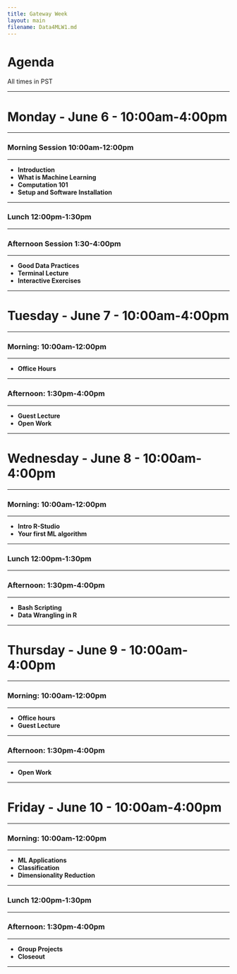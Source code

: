 ```yaml
---
title: Gateway Week
layout: main
filename: Data4MLW1.md
--- 
```


# Agenda

All times in PST

***
# **Monday** - June 6 - 10:00am-4:00pm

***

### **Morning Session** 10:00am-12:00pm 

***

* **Introduction**
* **What is Machine Learning**  
* **Computation 101**
* **Setup and Software Installation** 

***

### Lunch 12:00pm-1:30pm

***

### Afternoon  Session 1:30-4:00pm

***

* **Good Data Practices**
* **Terminal Lecture** 
* **Interactive Exercises**

***

# Tuesday - June 7 - 10:00am-4:00pm

***

### **Morning**: 10:00am-12:00pm 
 
***
* **Office Hours**

***

### **Afternoon**: 1:30pm-4:00pm

***

* **Guest Lecture**
* **Open Work**

***

# Wednesday - June 8 -  10:00am-4:00pm

***

### **Morning**: 10:00am-12:00pm 
 
***

* **Intro R-Studio**
* **Your first ML algorithm** 

***

### Lunch 12:00pm-1:30pm

***

### **Afternoon**: 1:30pm-4:00pm

***

* **Bash Scripting**
* **Data Wrangling in R**

***

# Thursday - June 9 - 10:00am-4:00pm

***
 
### **Morning**: 10:00am-12:00pm 
 
***


* **Office hours**
* **Guest Lecture** 

***

### **Afternoon**: 1:30pm-4:00pm

***


* **Open Work**

***

# Friday - June 10 -  10:00am-4:00pm 

***

### **Morning**: 10:00am-12:00pm 

***
   * **ML Applications** 
   * **Classification** 
   * **Dimensionality Reduction** 

***

### Lunch 12:00pm-1:30pm

***

### **Afternoon**: 1:30pm-4:00pm

***

   *  **Group Projects**    
   *  **Closeout**
   
***
